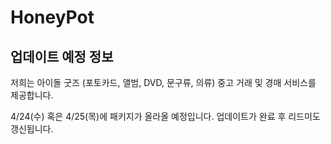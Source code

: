 # HoneyPot

## 업데이트 예정 정보
저희는 아이돌 굿즈 (포토카드, 앨범, DVD, 문구류, 의류) 중고 거래 및 경매 서비스를 제공합니다.

4/24(수) 혹은 4/25(목)에 패키지가 올라올 예정입니다.
업데이트가 완료 후 리드미도 갱신됩니다.
